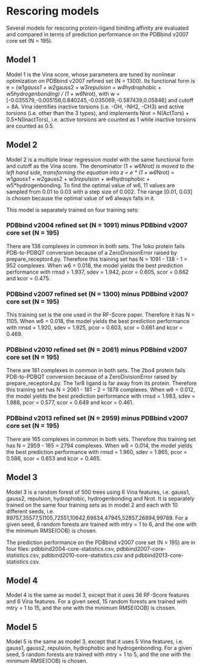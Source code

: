Rescoring models
================

Several models for rescoring protein-ligand binding affinity are evaluated and compared in terms of prediction performance on the PDBbind v2007 core set (N = 195).


Model 1
-------

Model 1 is the Vina score, whose parameters are tuned by nonlinear optimization on PDBbind v2007 refined set (N = 1300). Its functional form is e = (w1*gauss1 + w2*gauss2 + w3*repulsion + w4*hydrophobic + w5*hydrogenbonding) / (1 + w6*Nrot), with w = [-0.035579,-0.005156,0.840245,-0.035069,-0.587439,0.05846] and cutoff = 8A. Vina identifies inactive torsions (i.e. -OH, -NH2, -CH3) and active torsions (i.e. other than the 3 types), and implements Nrot = N(ActTors) + 0.5*N(InactTors), i.e. active torsions are counted as 1 while inactive torsions are counted as 0.5.


Model 2
-------

Model 2 is a multiple linear regression model with the same functional form and cutoff as the Vina score. The denominator (1 + w6*Nrot) is moved to the left hand side, transforming the equation into z = e * (1 + w6*Nrot) = w1*gauss1 + w2*gauss2 + w3*repulsion + w4*hydrophobic + w5*hydrogenbonding. To find the optimal value of w6, 11 values are sampled from 0.01 to 0.03 with a step size of 0.002. The range [0.01, 0.03] is chosen because the optimal value of w6 always falls in it.

This model is separately trained on four training sets:

### PDBbind v2004 refined set (N = 1091) minus PDBbind v2007 core set (N = 195)

There are 138 complexes in common in both sets. The 1oko protein fails PDB-to-PDBQT conversion because of a ZeroDivisionError raised by prepare_receptor4.py. Therefore this training set has N = 1091 - 138 - 1 = 952 complexes. When w6 = 0.018, the model yields the best prediction performance with rmsd = 1.937, sdev = 1.942, pcor = 0.605, scor = 0.662 and kcor = 0.475.

### PDBbind v2007 refined set (N = 1300) minus PDBbind v2007 core set (N = 195)

This training set is the one used in the RF-Score paper. Therefore it has N = 1105. When w6 = 0.018, the model yields the best prediction performance with rmsd = 1.920, sdev = 1.925, pcor = 0.603, scor = 0.661 and kcor = 0.469.

### PDBbind v2010 refined set (N = 2061) minus PDBbind v2007 core set (N = 195)

There are 181 complexes in common in both sets. The 2bo4 protein fails PDB-to-PDBQT conversion because of a ZeroDivisionError raised by prepare_receptor4.py. The 1xr8 ligand is far away from its protein. Therefore this training set has N = 2061 - 181 - 2 = 1878 complexes. When w6 = 0.012, the model yields the best prediction performance with rmsd = 1.983, sdev = 1.988, pcor = 0.577, scor = 0.649 and kcor = 0.461.

### PDBbind v2013 refined set (N = 2959) minus PDBbind v2007 core set (N = 195)

There are 165 complexes in common in both sets. Therefore this training set has N = 2959 - 165 = 2794 complexes. When w6 = 0.014, the model yields the best prediction performance with rmsd = 1.960, sdev = 1.965, pcor = 0.586, scor = 0.653 and kcor = 0.465.


Model 3
-------

Model 3 is a random forest of 500 trees using 6 Vina features, i.e. gauss1, gauss2, repulsion, hydrophobic, hydrogenbonding and Nrot. It is separately trained on the same four training sets as in model 2 and each with 10 different seeds, i.e. 89757,35577,51105,72551,10642,69834,47945,52857,26894,99789. For a given seed, 6 random forests are trained with mtry = 1 to 6, and the one with the minimum RMSE(OOB) is chosen.

The prediction performance on the PDBbind v2007 core set (N = 195) are in four files: pdbbind2004-core-statistics.csv, pdbbind2007-core-statistics.csv, pdbbind2010-core-statistics.csv and pdbbind2013-core-statistics.csv.


Model 4
-------

Model 4 is the same as model 3, except that it uses 36 RF-Score features and 6 Vina features. For a given seed, 15 random forests are trained with mtry = 1 to 15, and the one with the minimum RMSE(OOB) is chosen.


Model 5
-------

Model 5 is the same as model 3, except that it uses 5 Vina features, i.e. gauss1, gauss2, repulsion, hydrophobic and hydrogenbonding. For a given seed, 5 random forests are trained with mtry = 1 to 5, and the one with the minimum RMSE(OOB) is chosen.
